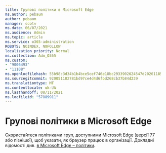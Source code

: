 ```yaml
---
title: Групові політики в Microsoft Edge
ms.author: pebaum
author: pebaum
manager: scotv
ms.date: 06/07/2021
ms.audience: Admin
ms.topic: article
ms.service: o365-administration
ROBOTS: NOINDEX, NOFOLLOW
localization_priority: Normal
ms.collection: Adm_O365
ms.custom:
- "9006493"
- "11108"
ms.openlocfilehash: 55b98c3d34b1b4bce5cef746e18bc2933902624547d2020118579593ca5c6f77
ms.sourcegitcommit: 920051182781bd97ce4d4d6fbd268cb37b84d239
ms.translationtype: MT
ms.contentlocale: uk-UA
ms.lasthandoff: 08/11/2021
ms.locfileid: "57889911"
---
```

# <a name="group-policies-in-microsoft-edge"></a>Групові політики в Microsoft Edge

Скористайтеся політиками груп, доступними Microsoft Edge (версії 77 або пізнішої), щоб указати, як браузер працює в організації. Докладні відомості див. [в Microsoft Edge – політики](https://docs.microsoft.com/deployedge/microsoft-edge-policies#available-policies).